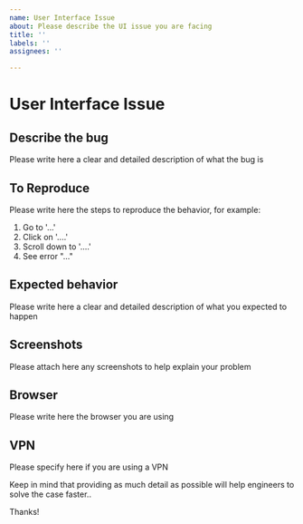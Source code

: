 ```yaml
---
name: User Interface Issue
about: Please describe the UI issue you are facing
title: ''
labels: ''
assignees: ''

---
```

# User Interface Issue
## Describe the bug
Please write here a clear and detailed description of what the bug is

## To Reproduce
Please write here the steps to reproduce the behavior, for example:
1. Go to '...'
2. Click on '....'
3. Scroll down to '....'
4. See error "..."

## Expected behavior
Please write here a clear and detailed description of what you expected to happen

## Screenshots
Please attach here any screenshots to help explain your problem

## Browser
Please write here the browser you are using


## VPN 
Please specify here if you are using a VPN

Keep in mind that providing as much detail as possible will help engineers to solve the case faster..

Thanks!
